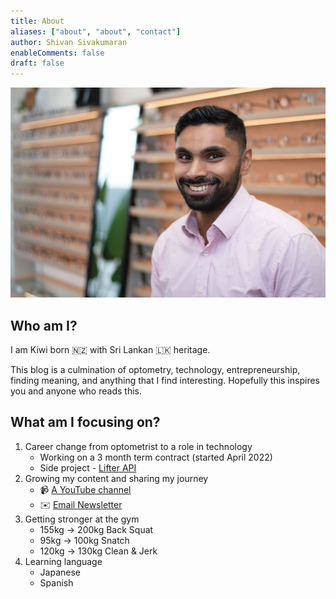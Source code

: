 ```yaml
---
title: About
aliases: ["about", "about", "contact"]
author: Shivan Sivakumaran
enableComments: false
draft: false
---
```


![me](shivan-sivakumaran.jpg)

## Who am I?

I am Kiwi born 🇳🇿 with Sri Lankan 🇱🇰 heritage.

This blog is a culmination of optometry, technology, entrepreneurship, finding meaning, and anything that I find interesting. Hopefully this inspires you and anyone who reads this.

## What am I focusing on?

1. Career change from optometrist to a role in technology
    - Working on a 3 month term contract (started April 2022)
    - Side project - [Lifter API](https://github.com/shivan)
2. Growing my content and sharing my journey
    - 📹 [A YouTube channel](https://youtube.com/c/shivansivakumaran)
    - ✉️ [Email Newsletter](https://email.shivansivakumaran.com)
3. Getting stronger at the gym
    - 155kg -> 200kg Back Squat
    - 95kg -> 100kg Snatch
    - 120kg -> 130kg Clean & Jerk
4. Learning language
    - Japanese
    - Spanish
